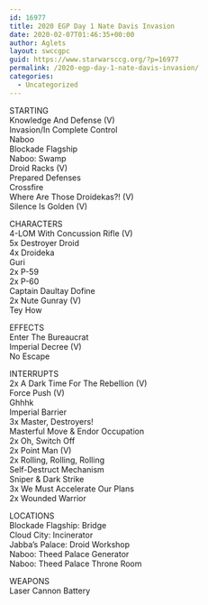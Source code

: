 ```yaml
---
id: 16977
title: 2020 EGP Day 1 Nate Davis Invasion
date: 2020-02-07T01:46:35+00:00
author: Aglets
layout: swccgpc
guid: https://www.starwarsccg.org/?p=16977
permalink: /2020-egp-day-1-nate-davis-invasion/
categories:
  - Uncategorized
---
```

STARTING  
Knowledge And Defense (V)  
Invasion/In Complete Control  
Naboo  
Blockade Flagship  
Naboo: Swamp  
Droid Racks (V)  
Prepared Defenses  
Crossfire  
Where Are Those Droidekas?! (V)  
Silence Is Golden (V)

CHARACTERS  
4-LOM With Concussion Rifle (V)  
5x Destroyer Droid  
4x Droideka  
Guri  
2x P-59  
2x P-60  
Captain Daultay Dofine  
2x Nute Gunray (V)  
Tey How

EFFECTS  
Enter The Bureaucrat  
Imperial Decree (V)  
No Escape

INTERRUPTS  
2x A Dark Time For The Rebellion (V)  
Force Push (V)  
Ghhhk  
Imperial Barrier  
3x Master, Destroyers!  
Masterful Move & Endor Occupation  
2x Oh, Switch Off  
2x Point Man (V)  
2x Rolling, Rolling, Rolling  
Self-Destruct Mechanism  
Sniper & Dark Strike  
3x We Must Accelerate Our Plans  
2x Wounded Warrior

LOCATIONS  
Blockade Flagship: Bridge  
Cloud City: Incinerator  
Jabba&#8217;s Palace: Droid Workshop  
Naboo: Theed Palace Generator  
Naboo: Theed Palace Throne Room

WEAPONS  
Laser Cannon Battery